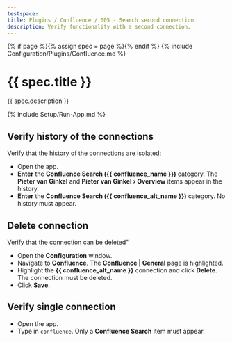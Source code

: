 ```yaml
---
testspace:
title: Plugins / Confluence / 005 - Search second connection
description: Verify functionality with a second connection.
---
```


{% if page %}{% assign spec = page %}{% endif %}
{% include Configuration/Plugins/Confluence.md %}

# {{ spec.title }}

{{ spec.description }}

{% include Setup/Run-App.md %}

## Verify history of the connections

Verify that the history of the connections are isolated:

- Open the app.
- **Enter** the **Confluence Search ({{ confluence_name }})** category. The
  **Pieter van Ginkel** and **Pieter van Ginkel › Overview** items appear in the
  history.
- **Enter** the **Confluence Search ({{ confluence_alt_name }})** category. No
  history must appear.

## Delete connection

Verify that the connection can be deleted"

- Open the **Configuration** window.
- Navigate to **Confluence**. The **Confluence | General** page is highlighted.
- Highlight the **{{ confluence_alt_name }}** connection and click **Delete**.
  The connection must be deleted.
- Click **Save**.

## Verify single connection

- Open the app.
- Type in `confluence`. Only a **Confluence Search** item must appear.
